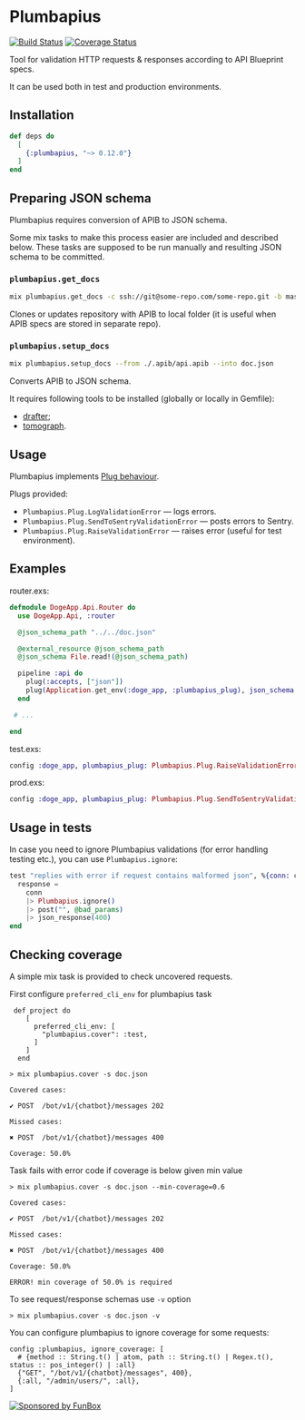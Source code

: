 # Plumbapius

[![Build Status](https://travis-ci.org/funbox/plumbapius.svg?branch=master)](https://travis-ci.org/funbox/plumbapius)
[![Coverage Status](https://coveralls.io/repos/github/funbox/plumbapius/badge.svg?branch=master)](https://coveralls.io/github/funbox/plumbapius?branch=master)

Tool for validation HTTP requests & responses according to API Blueprint specs.

It can be used both in test and production environments.

## Installation

```elixir
def deps do
  [
    {:plumbapius, "~> 0.12.0"}
  ]
end
```

## Preparing JSON schema

Plumbapius requires conversion of APIB to JSON schema.

Some mix tasks to make this process easier are included and described below.
These tasks are supposed to be run manually and resulting JSON schema to be committed.

### `plumbapius.get_docs`

```bash
mix plumbapius.get_docs -c ssh://git@some-repo.com/some-repo.git -b master
```

Clones or updates repository with APIB to local folder (it is useful when APIB specs are stored in separate repo).

### `plumbapius.setup_docs`

```bash
mix plumbapius.setup_docs --from ./.apib/api.apib --into doc.json
```

Converts APIB to JSON schema.

It requires following tools to be installed (globally or locally in Gemfile):

- [drafter](https://github.com/apiaryio/drafter);
- [tomograph](https://github.com/funbox/tomograph).

## Usage

Plumbapius implements [Plug behaviour](https://hexdocs.pm/plug/Plug.html).

Plugs provided:

- `Plumbapius.Plug.LogValidationError` — logs errors.
- `Plumbapius.Plug.SendToSentryValidationError` — posts errors to Sentry.
- `Plumbapius.Plug.RaiseValidationError` — raises error (useful for test environment).

## Examples

router.exs:

```elixir
defmodule DogeApp.Api.Router do
  use DogeApp.Api, :router

  @json_schema_path "../../doc.json"

  @external_resource @json_schema_path
  @json_schema File.read!(@json_schema_path)

  pipeline :api do
    plug(:accepts, ["json"])
    plug(Application.get_env(:doge_app, :plumbapius_plug), json_schema: @json_schema)
  end

 # ...

end
```

test.exs:

```elixir
config :doge_app, plumbapius_plug: Plumbapius.Plug.RaiseValidationError
```

prod.exs:

```elixir
config :doge_app, plumbapius_plug: Plumbapius.Plug.SendToSentryValidationError
```

## Usage in tests

In case you need to ignore Plumbapius validations (for error handling testing etc.), you can use `Plumbapius.ignore`:

```elixir
test "replies with error if request contains malformed json", %{conn: conn} do
  response =
    conn
    |> Plumbapius.ignore()
    |> post("", @bad_params)
    |> json_response(400)
end
```

## Checking coverage

A simple mix task is provided to check uncovered requests.

First configure `preferred_cli_env` for plumbapius task

```
 def project do
    [
      preferred_cli_env: [
        "plumbapius.cover": :test,
      ]
    ]
  end
```

```
> mix plumbapius.cover -s doc.json

Covered cases:

✔ POST  /bot/v1/{chatbot}/messages 202

Missed cases:

✖ POST  /bot/v1/{chatbot}/messages 400

Coverage: 50.0%
```

Task fails with error code if coverage is below given min value

```
> mix plumbapius.cover -s doc.json --min-coverage=0.6

Covered cases:

✔ POST  /bot/v1/{chatbot}/messages 202

Missed cases:

✖ POST  /bot/v1/{chatbot}/messages 400

Coverage: 50.0%

ERROR! min coverage of 50.0% is required
```

To see request/response schemas use `-v` option

```
> mix plumbapius.cover -s doc.json -v
```

You can configure plumbapius to ignore coverage for some requests:

```
config :plumbapius, ignore_coverage: [
  # {method :: String.t() | atom, path :: String.t() | Regex.t(), status :: pos_integer() | :all}
  {"GET", "/bot/v1/{chatbot}/messages", 400},
  {:all, "/admin/users/", :all},
]
```

[![Sponsored by FunBox](https://funbox.ru/badges/sponsored_by_funbox_centered.svg)](https://funbox.ru)
